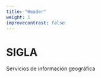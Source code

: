 ```yaml
---
title: "Header"
weight: 1
improvecontrast: false
---
```


# SIGLA

Servicios de información geográfica

